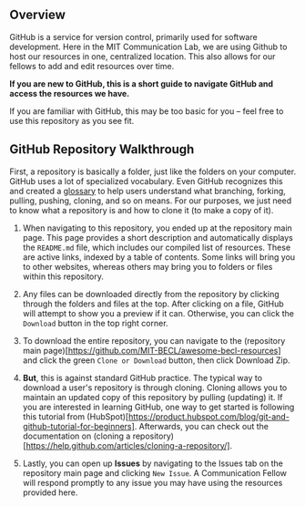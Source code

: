 ## Overview

GitHub is a service for version control, primarily used for software development. Here in the MIT Communication Lab, we are using Github to host our resources in one, centralized location. This also allows for our fellows to add and edit resources over time. 

**If you are new to GitHub, this is a short guide to navigate GitHub and access the resources we have.**

If you are familiar with GitHub, this may be too basic for you – feel free to use this repository as you see fit.

## GitHub Repository Walkthrough

First, a repository is basically a folder, just like the folders on your computer. GitHub uses a lot of specialized vocabulary. Even GitHub recognizes this and created a [glossary](https://help.github.com/articles/github-glossary/) to help users understand what branching, forking, pulling, pushing, cloning, and so on means. For our purposes, we just need to know what a repository is and how to clone it (to make a copy of it). 

1. When navigating to this repository, you ended up at the repository main page. This page provides a short description and automatically displays the `README.md` file, which includes our compiled list of resources. These are active links, indexed by a table of contents. Some links will bring you to other websites, whereas others may bring you to folders or files within this repository.

2. Any files can be downloaded directly from the repository by clicking through the folders and files at the top. After clicking on a file, GitHub will attempt to show you a preview if it can. Otherwise, you can click the `Download` button in the top right corner.

3. To download the entire repository, you can navigate to the (repository main page)[https://github.com/MIT-BECL/awesome-becl-resources] and click the green `Clone or Download` button, then click Download Zip.

4. **But**, this is against standard GitHub practice. The typical way to download a user's repository is through cloning. Cloning allows you to maintain an updated copy of this repository by pulling (updating) it.  If you are interested in learning GitHub, one way to get started is following this tutorial from (HubSpot)[https://product.hubspot.com/blog/git-and-github-tutorial-for-beginners]. Afterwards, you can check out the documentation on (cloning a repository)[https://help.github.com/articles/cloning-a-repository/]. 

5. Lastly, you can open up **Issues** by navigating to the Issues tab on the repository main page and clicking `New Issue`. A Communication Fellow will respond promptly to any issue you may have using the resources provided here.

